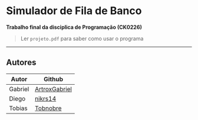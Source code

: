 # Simulador de Fila de Banco
**Trabalho final da disciplica de Programação (CK0226)**
> Ler `projeto.pdf` para saber como usar o programa
---
## Autores
| Autor | Github |
| --- | --- |
| Gabriel | [ArtroxGabriel](https://github.com/ArtroxGabriel) |
| Diego | [nikrs14](https://github.com/nikrs14) |
| Tobias | [Tobnobre](https://github.com/Tobnobre) |

